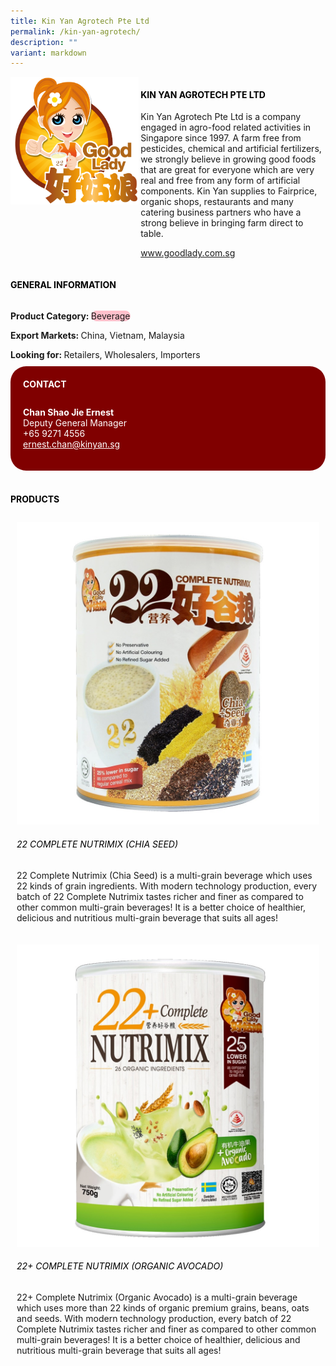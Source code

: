 ```yaml
---
title: Kin Yan Agrotech Pte Ltd
permalink: /kin-yan-agrotech/
description: ""
variant: markdown
---
```

<div class="flex-paragraph">
	<div style="display: flex; flex-wrap: wrap;" class="flex-container">
		<div style="flex: 1 1 40%; display: block;" class="card sgds">
			<img src="/images/kin_yan_agrotech_logo.png">
		</div>
		<div style="flex: 1 1 58%; display: block; margin-left: 3px" class="card-sgds">
			<h4 style="text-transform: uppercase; color: black;"><b>Kin Yan Agrotech Pte Ltd</b></h4>
			<p>Kin Yan Agrotech Pte Ltd is a company engaged in agro-food related activities in Singapore since 1997. A farm free from pesticides, chemical and artificial fertilizers, we strongly believe in growing good foods that are great for everyone which are very real and free from any form of artificial components. Kin Yan supplies to Fairprice, organic shops, restaurants and many catering business partners who have a strong believe in bringing farm direct to table.</p>
			<p><a target="_blank" href="https://www.goodlady.com.sg">www.goodlady.com.sg</a></p>
		</div>
	</div>
</div>

<h4 style="text-transform: uppercase; color: black;">
	<b>General Information</b>
</h4>
<div style="display: flex; flex-wrap: wrap;" class="flex-container">
	<div style="flex: 1 1 65%; display: block; align-self: stretch" class="card sgds">
		<div class="flex-paragraph">
			<p>
				<b>Product Category: </b>
				<span style="background-color: pink; border-radius: 10px;">Beverage</span>
			</p>
			<p>
				<b>Export Markets: </b>China, Vietnam, Malaysia
			</p>
			<p style="margin-bottom: 10px;">
				<b>Looking for: </b>Retailers, Wholesalers, Importers
			</p>
		</div>
	</div>
	<div style="flex: 1 1 35%; padding: 10px; display: block; background-color: maroon; border-radius: 25px; align-self: center;" class="card sgds">
		<h4 style="color: white; margin-top: 10px; margin-left: 10px;">CONTACT</h4>
		<div class="flex-paragraph">
			<p style="padding: 10px; color: white;">
				<b>Chan Shao Jie Ernest</b>
				<br>Deputy General Manager<br>+65 9271 4556<br>
				<a style="color: white;" href="mailto:ernest.chan@kinyan.sg">ernest.chan@kinyan.sg</a>
			</p>
		</div>
	</div>
</div>
<br>
<h4 style="text-transform: uppercase; color: black;">
	<b>Products</b>
</h4>
<div style="display: flex; flex-wrap: wrap;">
	<div style="flex: 1 1 47%; margin: 10px; display: block;" class="card sgds">
		<div style="display: block;" class="flex-image">
			<img src="/images/kin_yan_agrotech_product_01.jpg">
		</div>
		<div class="flex-paragraph">
			<h6 style="text-transform: uppercase; color: black;">22 Complete Nutrimix (Chia Seed)</h6>
			<p>22 Complete Nutrimix (Chia Seed) is a multi-grain beverage which uses 22 kinds of grain ingredients. With modern technology production, every batch of 22 Complete Nutrimix tastes richer and finer as compared to other common multi-grain beverages! It is a better choice of healthier, delicious and nutritious multi-grain beverage that suits all ages!</p>
		</div>
	</div>
	<div style="flex: 1 1 47%; margin: 10px; display: block;" class="card sgds">
		<div style="display: block;" class="flex-image">
			<img src="/images/kin_yan_agrotech_product_02.jpg">
		</div>
		<div class="flex-paragraph">
			<h6 style="text-transform: uppercase; color: black;">22+ Complete Nutrimix (Organic Avocado)</h6>
			<p>22+ Complete Nutrimix (Organic Avocado) is a multi-grain beverage which uses more than 22 kinds of organic premium grains, beans, oats and seeds. With modern technology production, every batch of 22 Complete Nutrimix tastes richer and finer as compared to other common multi-grain beverages! It is a better choice of healthier, delicious and nutritious multi-grain beverage that suits all ages!</p>
		</div>
	</div>
</div>